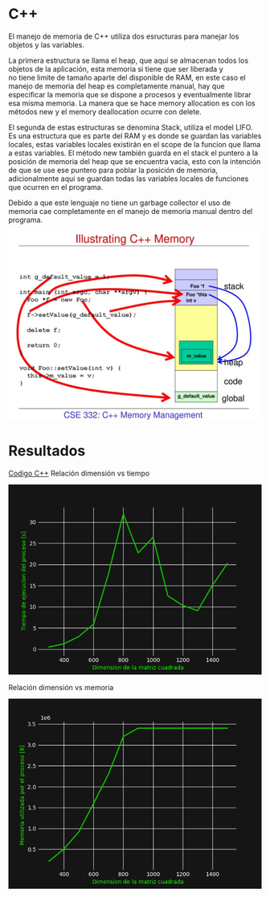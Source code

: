# C++


El manejo de memoria de C++ utiliza dos esructuras para manejar los objetos y las variables. 

La primera estructura se llama el heap, que aquí se almacenan todos los objetos de la aplicación, esta memoria si tiene que ser liberada y  
no tiene limite de tamaño aparte del disponible de RAM, en este caso el manejo de memoria del heap es completamente manual, hay que especificar la memoria que se dispone a procesos y eventualmente librar esa misma memoria. 
La manera que se hace memory allocation es con los métodos new y el memory deallocation ocurre con delete.

El segunda de estas estructuras se denomina Stack, utiliza el model LIFO. 
Es una estructura que es parte del RAM y es donde se guardan las variables locales, estas variables locales existirán en el scope de la funcion que llama a estas variables. 
El método new también guarda en el stack el puntero a la posición de memoria del heap que se encuentra vacia, esto con la intención de que se use ese puntero para poblar la posición de memoria, adicionalmente aquí se guardan todas las variables locales de funciones que ocurren en el programa.

Debido a que este lenguaje no tiene un garbage collector el uso de memoria cae completamente en el manejo de memoria manual dentro del programa.

![Memory Managment en Cpp](./resources/cpp1.jpg) 

# Resultados
[Codigo C++](../code/matrixMul.cpp)
Relación dimensión vs tiempo

![cpp1](../results/cppTime.png)

Relación dimensión vs memoria

![cpp2](../results/cppMemory.png)
